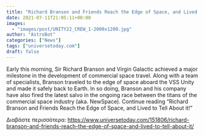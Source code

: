 ```yaml
---
title: "Richard Branson and Friends Reach the Edge of Space, and Lived to Tell About it!"
date: 2021-07-11T21:05:11+00:00
images:
  - "images/post/UNITY22_CREW_1-2000x1200.jpg"
author: "AstroBot"
categories: ["News"]
tags: ["universetoday.com"]
draft: false
---
```


Early this morning, Sir Richard Branson and Virgin Galactic achieved a major milestone in the development of commercial space travel. Along with a team of specialists, Branson traveled to the edge of space aboard the VSS Unity and made it safely back to Earth. In so doing, Branson and his company have also fired the latest salvo in the ongoing race between the titans of the commercial space industry (aka. NewSpace). Continue reading “Richard Branson and Friends Reach the Edge of Space, and Lived to Tell About it!” 

Διαβάστε περισσότερα: https://www.universetoday.com/151806/richard-branson-and-friends-reach-the-edge-of-space-and-lived-to-tell-about-it/
